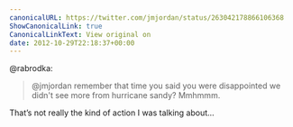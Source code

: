 ```yaml
---
canonicalURL: https://twitter.com/jmjordan/status/263042178866106368
ShowCanonicalLink: true
CanonicalLinkText: View original on
date: 2012-10-29T22:18:37+00:00
---
```

@rabrodka:

> @jmjordan remember that time you said you were disappointed we didn't see more from hurricane sandy? Mmhmmm.

That’s not really the kind of action I was talking about…